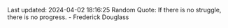 Last updated: 2024-04-02 18:16:25
Random Quote: If there is no struggle, there is no progress. - Frederick Douglass